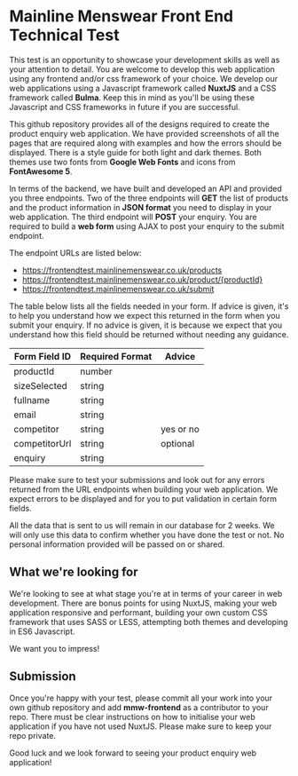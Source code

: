 # Mainline Menswear Front End Technical Test

This test is an opportunity to showcase your development skills as well as your attention to detail. You are welcome to develop this web application using any frontend and/or css framework of your choice. We develop our web applications using a Javascript framework called **NuxtJS** and a CSS framework called **Bulma**. Keep this in mind as you'll be using these Javascript and CSS frameworks in future if you are successful.

This github repository provides all of the designs required to create the product enquiry web application. We have provided screenshots of all the pages that are required along with examples and how the errors should be displayed. There is a style guide for both light and dark themes. Both themes use two fonts from **Google Web Fonts** and icons from **FontAwesome 5**.

In terms of the backend, we have built and developed an API and provided you three endpoints. Two of the three endpoints will **GET** the list of products and the product information in **JSON format** you need to display in your web application. The third endpoint will **POST** your enquiry. You are required to build a **web form** using AJAX to post your enquiry to the submit endpoint. 

The endpoint URLs are listed below:
- https://frontendtest.mainlinemenswear.co.uk/products
- https://frontendtest.mainlinemenswear.co.uk/product/{productId}
- https://frontendtest.mainlinemenswear.co.uk/submit

The table below lists all the fields needed in your form. If advice is given, it's to help you understand how we expect this returned in the form when you submit your enquiry. If no advice is given, it is because we expect that you understand how this field should be returned without needing any guidance.

| Form Field ID| Required Format| Advice        |
| ------------ | -------------- | ------------- |
| productId    | number         |               |
| sizeSelected | string         |               |
| fullname     | string         |               |
| email        | string         |               |
| competitor   | string         | yes or no     |
| competitorUrl| string         | optional      |
| enquiry      | string         |               |

Please make sure to test your submissions and look out for any errors returned from the URL endpoints when building your web application. We expect errors to be displayed and for you to put validation in certain form fields.

All the data that is sent to us will remain in our database for 2 weeks. We will only use this data to confirm whether you have done the test or not. No personal information provided will be passed on or shared.

## What we're looking for
We're looking to see at what stage you're at in terms of your career in web development. There are bonus points for using NuxtJS, making your web application responsive and performant, building your own custom CSS framework that uses SASS or LESS, attempting both themes and developing in ES6 Javascript. 

We want you to impress!

## Submission
Once you're happy with your test, please commit all your work into your own github repository and add **mmw-frontend** as a contributor to your repo. There must be clear instructions on how to initialise your web application if you have not used NuxtJS. Please make sure to keep your repo private.

Good luck and we look forward to seeing your product enquiry web application!

